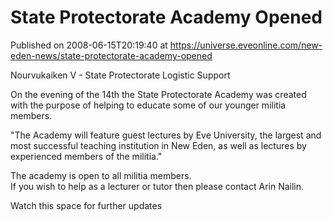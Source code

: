 # State Protectorate Academy Opened
Published on 2008-06-15T20:19:40 at https://universe.eveonline.com/new-eden-news/state-protectorate-academy-opened

Nourvukaiken V - State Protectorate Logistic Support 

On the evening of the 14th the State Protectorate Academy was created with the purpose of helping to educate some of our younger militia members.

"The Academy will feature guest lectures by Eve University, the largest and most successful teaching institution in New Eden, as well as lectures by experienced members of the militia."

The academy is open to all militia members.  
If you wish to help as a lecturer or tutor then please contact Arin Nailin.

Watch this space for further updates
